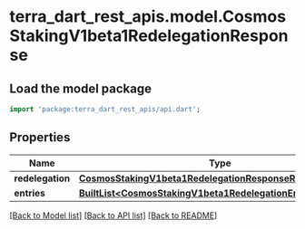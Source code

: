 # terra_dart_rest_apis.model.CosmosStakingV1beta1RedelegationResponse

## Load the model package
```dart
import 'package:terra_dart_rest_apis/api.dart';
```

## Properties
Name | Type | Description | Notes
------------ | ------------- | ------------- | -------------
**redelegation** | [**CosmosStakingV1beta1RedelegationResponseRedelegation**](CosmosStakingV1beta1RedelegationResponseRedelegation.md) |  | [optional] 
**entries** | [**BuiltList&lt;CosmosStakingV1beta1RedelegationEntryResponse&gt;**](CosmosStakingV1beta1RedelegationEntryResponse.md) |  | [optional] 

[[Back to Model list]](../README.md#documentation-for-models) [[Back to API list]](../README.md#documentation-for-api-endpoints) [[Back to README]](../README.md)


